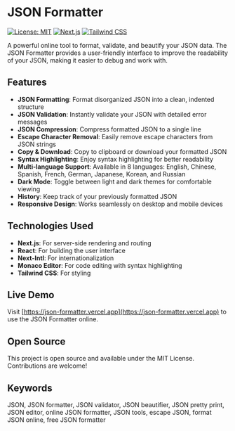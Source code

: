 # JSON Formatter

[![License: MIT](https://img.shields.io/badge/License-MIT-yellow.svg)](https://opensource.org/licenses/MIT)
[![Next.js](https://img.shields.io/badge/Next.js-14-blue.svg)](https://nextjs.org/)
[![Tailwind CSS](https://img.shields.io/badge/Tailwind_CSS-3-06B6D4.svg)](https://tailwindcss.com/)

A powerful online tool to format, validate, and beautify your JSON data. The JSON Formatter provides a user-friendly interface to improve the readability of your JSON, making it easier to debug and work with.

## Features

- **JSON Formatting**: Format disorganized JSON into a clean, indented structure
- **JSON Validation**: Instantly validate your JSON with detailed error messages
- **JSON Compression**: Compress formatted JSON to a single line
- **Escape Character Removal**: Easily remove escape characters from JSON strings
- **Copy & Download**: Copy to clipboard or download your formatted JSON
- **Syntax Highlighting**: Enjoy syntax highlighting for better readability
- **Multi-language Support**: Available in 8 languages: English, Chinese, Spanish, French, German, Japanese, Korean, and Russian
- **Dark Mode**: Toggle between light and dark themes for comfortable viewing
- **History**: Keep track of your previously formatted JSON
- **Responsive Design**: Works seamlessly on desktop and mobile devices

## Technologies Used

- **Next.js**: For server-side rendering and routing
- **React**: For building the user interface
- **Next-Intl**: For internationalization
- **Monaco Editor**: For code editing with syntax highlighting
- **Tailwind CSS**: For styling

## Live Demo

Visit [https://json-formatter.vercel.app](https://json-formatter.vercel.app) to use the JSON Formatter online.

## Open Source

This project is open source and available under the MIT License. Contributions are welcome!

## Keywords

JSON, JSON formatter, JSON validator, JSON beautifier, JSON pretty print, JSON editor, online JSON formatter, JSON tools, escape JSON, format JSON online, free JSON formatter
